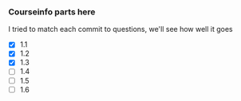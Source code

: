 ### Courseinfo parts here

I tried to match each commit to questions, we'll see how well it goes

- [x] 1.1
- [x] 1.2
- [x] 1.3
- [ ] 1.4
- [ ] 1.5
- [ ] 1.6